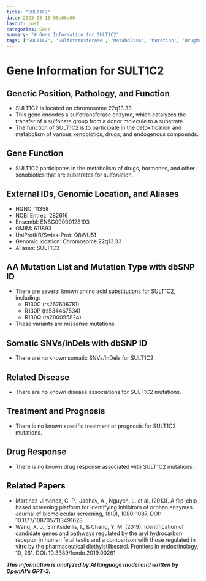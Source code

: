 ```yaml
---
title: "SULT1C2"
date: 2023-05-16 00:00:00
layout: post
categories: Gene
summary: "# Gene Information for SULT1C2"
tags: ['SULT1C2', 'Sulfotransferase', 'Metabolism', 'Mutation', 'DrugMetabolism', 'Enzyme', 'Detoxification', 'Xenobiotics']
---
```


# Gene Information for SULT1C2

## Genetic Position, Pathology, and Function
- SULT1C2 is located on chromosome 22q13.33.
- This gene encodes a sulfotransferase enzyme, which catalyzes the transfer of a sulfonate group from a donor molecule to a substrate. 
- The function of SULT1C2 is to participate in the detoxification and metabolism of various xenobiotics, drugs, and endogenous compounds. 

## Gene Function
- SULT1C2 participates in the metabolism of drugs, hormones, and other xenobiotics that are substrates for sulfonation. 

## External IDs, Genomic Location, and Aliases
- HGNC: 11358
- NCBI Entrez: 282616
- Ensembl: ENSG00000128193
- OMIM: 611893
- UniProtKB/Swiss-Prot: Q8WU51
- Genomic location: Chromosome 22q13.33
- Aliases: SULT1C3

## AA Mutation List and Mutation Type with dbSNP ID
- There are several known amino acid substitutions for SULT1C2, including:
    - R130C (rs267606781)
    - R130P (rs534467534)
    - R130Q (rs200095824)
- These variants are missense mutations.

## Somatic SNVs/InDels with dbSNP ID
- There are no known somatic SNVs/InDels for SULT1C2.

## Related Disease
- There are no known disease associations for SULT1C2 mutations. 

## Treatment and Prognosis
- There is no known specific treatment or prognosis for SULT1C2 mutations.

## Drug Response
- There is no known drug response associated with SULT1C2 mutations.

## Related Papers
- Martinez-Jimenez, C. P., Jadhav, A., Nguyen, L. et al. (2013). A flip-chip based screening platform for identifying inhibitors of orphan enzymes. Journal of biomolecular screening, 18(9), 1080-1087. DOI: 10.1177/1087057113491628
- Wang, X. J., Simitsidellis, I., & Chang, Y. M. (2019). Identification of candidate genes and pathways regulated by the aryl hydrocarbon receptor in human fetal testis and a comparison with those regulated in vitro by the pharmaceutical diethylstilbestrol. Frontiers in endocrinology, 10, 261. DOI: 10.3389/fendo.2019.00261

**_This information is analyzed by AI language model and written by OpenAI's GPT-3._**